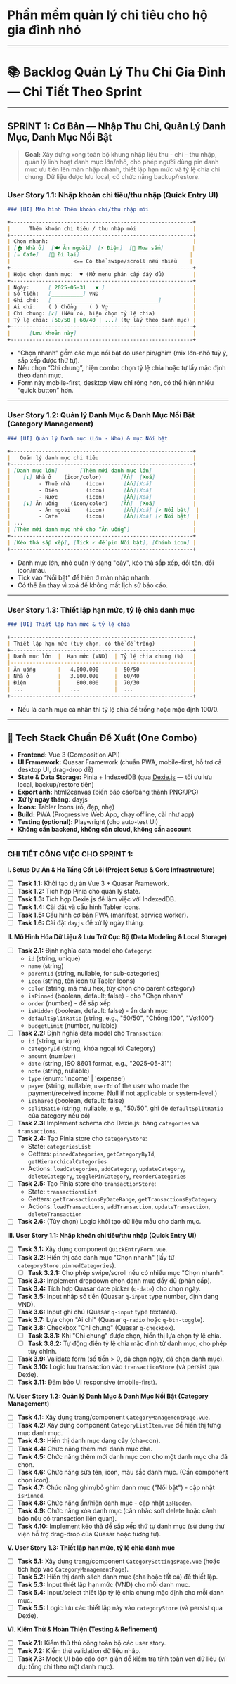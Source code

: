 # Phần mềm quản lý chi tiêu cho hộ gia đình nhỏ

---

# 📚 **Backlog Quản Lý Thu Chi Gia Đình — Chi Tiết Theo Sprint**

---

## **SPRINT 1: Cơ Bản — Nhập Thu Chi, Quản Lý Danh Mục, Danh Mục Nổi Bật**

> **Goal:**
> Xây dựng xong toàn bộ khung nhập liệu thu - chi - thu nhập, quản lý linh hoạt danh mục lớn/nhỏ, cho phép người dùng pin danh mục ưu tiên lên màn nhập nhanh, thiết lập hạn mức và tỷ lệ chia chi chung. Dữ liệu được lưu local, có chức năng backup/restore.

### **User Story 1.1: Nhập khoản chi tiêu/thu nhập (Quick Entry UI)**

```markdown
### [UI] Màn hình Thêm khoản chi/thu nhập mới

+----------------------------------------------------------+
|      Thêm khoản chi tiêu / thu nhập mới                  |
+----------------------------------------------------------+
| Chọn nhanh:                                              |
| [🏠 Nhà ở]  [🍽️ Ăn ngoài]  [⚡ Điện]  [🛒 Mua sắm]         |
| [☕ Cafe]   [🚗 Đi lại]                                   |
|                    <== Có thể swipe/scroll nếu nhiều    |
+----------------------------------------------------------+
| Hoặc chọn danh mục:  ▼ (Mở menu phân cấp đầy đủ)         |
+----------------------------------------------------------+
| Ngày:      [ 2025-05-31   ▼ ]                            |
| Số tiền:   [__________] VND                              |
| Ghi chú:   [__________________________________]          |
| Ai chi:    ( ) Chồng    ( ) Vợ                           |
| Chi chung: [✓] (Nếu có, hiện chọn tỷ lệ chia)            |
| Tỷ lệ chia: [50/50 | 60/40 | ...] (tự lấy theo danh mục) |
+----------------------------------------------------------+
|      [Lưu khoản này]                                     |
+----------------------------------------------------------+
```

* “Chọn nhanh” gồm các mục nổi bật do user pin/ghim (mix lớn-nhỏ tuỳ ý, sắp xếp được thứ tự).
* Nếu chọn “Chi chung”, hiện combo chọn tỷ lệ chia hoặc tự lấy mặc định theo danh mục.
* Form này mobile-first, desktop view chỉ rộng hơn, có thể hiện nhiều “quick button” hơn.

---

### **User Story 1.2: Quản lý Danh Mục & Danh Mục Nổi Bật (Category Management)**

```markdown
### [UI] Quản lý Danh mục (Lớn - Nhỏ) & mục Nổi bật

+----------------------------------------------------------+
|   Quản lý danh mục chi tiêu                              |
+----------------------------------------------------------+
| [Danh mục lớn]       [Thêm mới danh mục lớn]             |
|    [↓] Nhà ở    (icon/color)      [Ẩn]  [Xoá]            |
|         - Thuê nhà     (icon)      [Ẩn][Xoá]             |
|         - Điện         (icon)      [Ẩn][Xoá]             |
|         - Nước         (icon)      [Ẩn][Xoá]             |
|    [↓] Ăn uống    (icon/color)    [Ẩn]  [Xoá]            |
|         - Ăn ngoài     (icon)      [Ẩn][Xoá] [✓ Nổi bật]  |
|         - Cafe         (icon)      [Ẩn][Xoá] [✓ Nổi bật]  |
| ...                                                      |
| [Thêm mới danh mục nhỏ cho “Ăn uống”]                    |
+----------------------------------------------------------+
| [Kéo thả sắp xếp], [Tick ✓ để pin Nổi bật], [Chỉnh icon] |
+----------------------------------------------------------+
```

* Danh mục lớn, nhỏ quản lý dạng "cây", kéo thả sắp xếp, đổi tên, đổi icon/màu.
* Tick vào “Nổi bật” để hiện ở màn nhập nhanh.
* Có thể ẩn thay vì xoá để không mất lịch sử báo cáo.

---

### **User Story 1.3: Thiết lập hạn mức, tỷ lệ chia danh mục**

```markdown
### [UI] Thiết lập hạn mức & tỷ lệ chia

+----------------------------------------------------------+
| Thiết lập hạn mức (tuỳ chọn, có thể để trống)            |
+----------------------------------------------------------+
| Danh mục lớn  |  Hạn mức (VND)  | Tỷ lệ chia chung (%)   |
|----------------------------------------------------------|
| Ăn uống       |   4.000.000     |  50/50                 |
| Nhà ở         |   3.000.000     |  60/40                 |
| Điện          |     800.000     |  70/30                 |
| ...           |   ...           |  ...                   |
+----------------------------------------------------------+
```

* Nếu là danh mục cá nhân thì tỷ lệ chia để trống hoặc mặc định 100/0.

---

## 🚀 **Tech Stack Chuẩn Đề Xuất (One Combo)**

* **Frontend:** Vue 3 (Composition API)
* **UI Framework:** Quasar Framework (chuẩn PWA, mobile-first, hỗ trợ cả desktop UI, drag-drop dễ)
* **State & Data Storage:** Pinia + IndexedDB (qua [Dexie.js](https://dexie.org/) — tối ưu lưu local, backup/restore tiện)
* **Export ảnh:** html2canvas (biến báo cáo/bảng thành PNG/JPG)
* **Xử lý ngày tháng:** dayjs
* **Icons:** Tabler Icons (rõ, đẹp, nhẹ)
* **Build:** PWA (Progressive Web App, chạy offline, cài như app)
* **Testing (optional):** Playwright (cho auto-test UI)
* **Không cần backend, không cần cloud, không cần account**

---

### **CHI TIẾT CÔNG VIỆC CHO SPRINT 1:**

**I. Setup Dự Án & Hạ Tầng Cốt Lõi (Project Setup & Core Infrastructure)**
*   [ ] **Task 1.1:** Khởi tạo dự án Vue 3 + Quasar Framework.
*   [ ] **Task 1.2:** Tích hợp Pinia cho quản lý state.
*   [ ] **Task 1.3:** Tích hợp Dexie.js để làm việc với IndexedDB.
*   [ ] **Task 1.4:** Cài đặt và cấu hình Tabler Icons.
*   [ ] **Task 1.5:** Cấu hình cơ bản PWA (manifest, service worker).
*   [ ] **Task 1.6:** Cài đặt `dayjs` để xử lý ngày tháng.

**II. Mô Hình Hóa Dữ Liệu & Lưu Trữ Cục Bộ (Data Modeling & Local Storage)**
*   [ ] **Task 2.1:** Định nghĩa data model cho `Category`:
    *   `id` (string, unique)
    *   `name` (string)
    *   `parentId` (string, nullable, for sub-categories)
    *   `icon` (string, tên icon từ Tabler Icons)
    *   `color` (string, mã màu hex, tùy chọn cho parent category)
    *   `isPinned` (boolean, default: false) - cho "Chọn nhanh"
    *   `order` (number) - để sắp xếp
    *   `isHidden` (boolean, default: false) - ẩn danh mục
    *   `defaultSplitRatio` (string, e.g., "50/50", "Chồng:100", "Vợ:100")
    *   `budgetLimit` (number, nullable)
*   [ ] **Task 2.2:** Định nghĩa data model cho `Transaction`:
    *   `id` (string, unique)
    *   `categoryId` (string, khóa ngoại tới Category)
    *   `amount` (number)
    *   `date` (string, ISO 8601 format, e.g., "2025-05-31")
    *   `note` (string, nullable)
    *   `type` (enum: 'income' | 'expense')
    *   `payer` (string, nullable, `userId` of the user who made the payment/received income. Null if not applicable or system-level.)
    *   `isShared` (boolean, default: false)
    *   `splitRatio` (string, nullable, e.g., "50/50", ghi đè `defaultSplitRatio` của category nếu có)
*   [ ] **Task 2.3:** Implement schema cho Dexie.js: bảng `categories` và `transactions`.
*   [ ] **Task 2.4:** Tạo Pinia store cho `categoryStore`:
    *   State: `categoriesList`
    *   Getters: `pinnedCategories`, `getCategoryById`, `getHierarchicalCategories`
    *   Actions: `loadCategories`, `addCategory`, `updateCategory`, `deleteCategory`, `togglePinCategory`, `reorderCategories`
*   [ ] **Task 2.5:** Tạo Pinia store cho `transactionStore`:
    *   State: `transactionsList`
    *   Getters: `getTransactionsByDateRange`, `getTransactionsByCategory`
    *   Actions: `loadTransactions`, `addTransaction`, `updateTransaction`, `deleteTransaction`
*   [ ] **Task 2.6:** (Tùy chọn) Logic khởi tạo dữ liệu mẫu cho danh mục.

**III. User Story 1.1: Nhập khoản chi tiêu/thu nhập (Quick Entry UI)**
*   [ ] **Task 3.1:** Xây dựng component `QuickEntryForm.vue`.
*   [ ] **Task 3.2:** Hiển thị các danh mục "Chọn nhanh" (lấy từ `categoryStore.pinnedCategories`).
    *   [ ] **Task 3.2.1:** Cho phép swipe/scroll nếu có nhiều mục "Chọn nhanh".
*   [ ] **Task 3.3:** Implement dropdown chọn danh mục đầy đủ (phân cấp).
*   [ ] **Task 3.4:** Tích hợp Quasar date picker (`q-date`) cho chọn ngày.
*   [ ] **Task 3.5:** Input nhập số tiền (Quasar `q-input` type number, định dạng VND).
*   [ ] **Task 3.6:** Input ghi chú (Quasar `q-input` type textarea).
*   [ ] **Task 3.7:** Lựa chọn "Ai chi" (Quasar `q-radio` hoặc `q-btn-toggle`).
*   [ ] **Task 3.8:** Checkbox "Chi chung" (Quasar `q-checkbox`).
    *   [ ] **Task 3.8.1:** Khi "Chi chung" được chọn, hiển thị lựa chọn tỷ lệ chia.
    *   [ ] **Task 3.8.2:** Tự động điền tỷ lệ chia mặc định từ danh mục, cho phép tùy chỉnh.
*   [ ] **Task 3.9:** Validate form (số tiền > 0, đã chọn ngày, đã chọn danh mục).
*   [ ] **Task 3.10:** Logic lưu transaction vào `transactionStore` (và persist qua Dexie).
*   [ ] **Task 3.11:** Đảm bảo UI responsive (mobile-first).

**IV. User Story 1.2: Quản lý Danh Mục & Danh Mục Nổi Bật (Category Management)**
*   [ ] **Task 4.1:** Xây dựng trang/component `CategoryManagementPage.vue`.
*   [ ] **Task 4.2:** Xây dựng component `CategoryListItem.vue` để hiển thị từng mục danh mục.
*   [ ] **Task 4.3:** Hiển thị danh mục dạng cây (cha-con).
*   [ ] **Task 4.4:** Chức năng thêm mới danh mục cha.
*   [ ] **Task 4.5:** Chức năng thêm mới danh mục con cho một danh mục cha đã chọn.
*   [ ] **Task 4.6:** Chức năng sửa tên, icon, màu sắc danh mục. (Cần component chọn icon).
*   [ ] **Task 4.7:** Chức năng ghim/bỏ ghim danh mục ("Nổi bật") - cập nhật `isPinned`.
*   [ ] **Task 4.8:** Chức năng ẩn/hiện danh mục - cập nhật `isHidden`.
*   [ ] **Task 4.9:** Chức năng xóa danh mục (cân nhắc soft delete hoặc cảnh báo nếu có transaction liên quan).
*   [ ] **Task 4.10:** Implement kéo thả để sắp xếp thứ tự danh mục (sử dụng thư viện hỗ trợ drag-drop của Quasar hoặc tương tự).

**V. User Story 1.3: Thiết lập hạn mức, tỷ lệ chia danh mục**
*   [ ] **Task 5.1:** Xây dựng trang/component `CategorySettingsPage.vue` (hoặc tích hợp vào `CategoryManagementPage`).
*   [ ] **Task 5.2:** Hiển thị danh sách danh mục (cha hoặc tất cả) để thiết lập.
*   [ ] **Task 5.3:** Input thiết lập hạn mức (VND) cho mỗi danh mục.
*   [ ] **Task 5.4:** Input/select thiết lập tỷ lệ chia chung mặc định cho mỗi danh mục.
*   [ ] **Task 5.5:** Logic lưu các thiết lập này vào `categoryStore` (và persist qua Dexie).

**VI. Kiểm Thử & Hoàn Thiện (Testing & Refinement)**
*   [ ] **Task 7.1:** Kiểm thử thủ công toàn bộ các user story.
*   [ ] **Task 7.2:** Kiểm thử validation dữ liệu nhập.
*   [ ] **Task 7.3:** Mock UI báo cáo đơn giản để kiểm tra tính toàn vẹn dữ liệu (ví dụ: tổng chi theo một danh mục).

---
